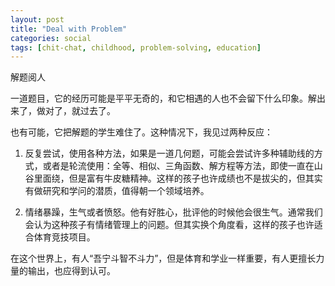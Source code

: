 ```yaml
---
layout: post
title: "Deal with Problem"
categories: social
tags: [chit-chat, childhood, problem-solving, education]
---
```


解题阅人

一道题目，它的经历可能是平平无奇的，和它相遇的人也不会留下什么印象。解出来了，做对了，就过去了。

也有可能，它把解题的学生难住了。这种情况下，我见过两种反应：

1. 反复尝试，使用各种方法，如果是一道几何题，可能会尝试许多种辅助线的方式，或者是轮流使用：全等、相似、三角函数、解方程等方法，即使一直在山谷里面绕，但是富有牛皮糖精神。这样的孩子也许成绩也不是拔尖的，但其实有做研究和学问的潜质，值得朝一个领域培养。

2. 情绪暴躁，生气或者愤怒。他有好胜心，批评他的时候他会很生气。通常我们会认为这种孩子有情绪管理上的问题。但其实换个角度看，这样的孩子也许适合体育竞技项目。

在这个世界上，有人“吾宁斗智不斗力”，但是体育和学业一样重要，有人更擅长力量的输出，也应得到认可。
